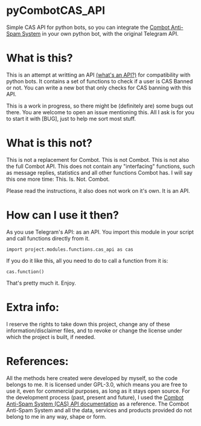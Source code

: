 # pyCombotCAS_API

Simple CAS API for python bots, so you can integrate the [Combot Anti-Spam System](https://combot.org/cas) in
your own python bot, with the original Telegram API.

# What is this?

This is an attempt at writting an API [(what's an API?)](https://en.wikipedia.org/wiki/Application_programming_interface) for compatibility with
python bots. It contains a set of functions to check if a user is CAS Banned or not. You can write a new bot that only checks for
CAS banning with this API.

This is a work in progress, so there might be (definitely are) some bugs out there. You are welcome to open
an issue mentioning this. All I ask is for you to start it with [BUG], just to help me sort most stuff.

# What is this not?

This is not a replacement for Combot. This is not Combot. This is not also the full Combot API. This does not
contain any "interfacing" functions, such as message replies, statistics and all other functions Combot has. I
will say this one more time: This. Is. Not. Combot.

Please read the instructions, it also does not work on it's own. It is an API.

# How can I use it then?

As you use Telegram's API: as an API. You import this module in your script and call functions directly from it.

`import project.modules.functions.cas_api as cas`

If you do it like this, all you need to do to call a function from it is:

`cas.function()`

That's pretty much it. Enjoy.

# Extra info:

I reserve the rights to take down this project, change any of these information/disclaimer files, and to revoke
or change the license under which the project is built, if needed.

# References:

All the methods here created were developed by myself, so the code belongs to me. It is licensed under GPL-3.0, 
which means you are free to use it, even for commercial purposes, as long as it stays open source. For the development
process (past, present and future), I used the [Combot Anti-Spam System (CAS) API documentation](https://combot.org/cas/api)
as a reference. The Combot Anti-Spam System and all the data, services and products provided do not belong to me in
any way, shape or form.
